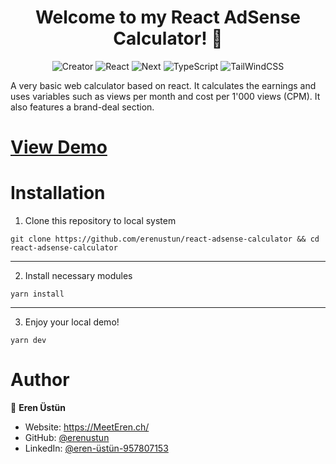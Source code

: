 <h1 align="center">Welcome to my React AdSense Calculator! 👋</h1>

<p align="center">
<img alt="Creator"  src="https://img.shields.io/badge/coded%20by-erenustun-blue.svg?cacheSeconds=2592000" />
<img alt="React" src="https://img.shields.io/badge/react-17.0.2-blue.svg?cacheSeconds=2592000" />
<img alt="Next" src="https://img.shields.io/badge/next-10.1.3-blue.svg?cacheSeconds=2592000" />
<img alt="TypeScript" src="https://img.shields.io/badge/typescript-4.2.4-blue.svg?cacheSeconds=2592000" />
<img alt="TailWindCSS" src="https://img.shields.io/badge/tailwindcss-2.1.1-blue.svg?cacheSeconds=2592000" />
</p>

A very basic web calculator based on react. It calculates the earnings and uses variables such as views per month and cost per 1'000 views (CPM). It also features a brand-deal section.

# [View Demo](https://adsense-calculator.netlify.app/)

#  Installation

1. Clone this repository to local system
```
git clone https://github.com/erenustun/react-adsense-calculator && cd react-adsense-calculator
```

---
2. Install necessary modules
```
yarn install
```

---
3. Enjoy your local demo!
```
yarn dev
```


#  Author

👤 **Eren Üstün**

* Website: https://MeetEren.ch/
* GitHub: [@erenustun](https://github.com/erenustun)
* LinkedIn: [@eren-üstün-957807153](https://linkedin.com/in/erenustun)
